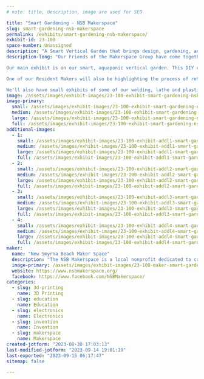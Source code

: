 ```yaml
---
# note: title, description, image are used for SEO

title: "Smart Gardening - NSB Makerspace"
slug: smart-gardening-nsb-makerspace
permalink: /exhibits/smart-gardening-nsb-makerspace/
exhibit-id: 23-100
space-number: Unassigned
description: "A Smart Vertical Garden that brings design, gardening, and programming together!"
description-long: "Our Friends of the Makerspace Group have come together and found common interests among all of our metal working, wood working, 3D printing, tool & die hobbies. We have a handful of projects that have brought our Makers from all different backgrounds together. 

Our main exhibit is on our smart, aquaponic vertical garden. This DIY can be printed, assembled, programmed, fitted and functioning in a day (or two depending on your print sizes)! One of our Resident Makers dreamed up the idea of a sustainable, beginner-friendly system to grow herbs, small vegetables and fruits right on your desktop, in your window-sill, or even outside. The exhibit is small, but scalable enough to create a full garden on your porch or in your backyard.

One of our Resident Makers will also be highlighting the process of retrofitting a Hurco CNC Milling machine by replacing the original 1980's control system with modern electronics. This has been one of the most interesting and challenging projects taken on by our Friends of the Makerspace team! 

We'll also have small exhibits of some of our welding, lathe and plastics projects for Makers to come explore and learn about. "
image: /assets/images/exhibit-images/23-100-exhibit-smart-gardening-nsb-makerspace-david-and-aquaponic-2-tn-large.jpg
image-primary: 
  small: /assets/images/exhibit-images/23-100-exhibit-smart-gardening-nsb-makerspace-david-and-aquaponic-2-tn-small.jpg
  medium: /assets/images/exhibit-images/23-100-exhibit-smart-gardening-nsb-makerspace-david-and-aquaponic-2-tn-medium.jpg
  large: /assets/images/exhibit-images/23-100-exhibit-smart-gardening-nsb-makerspace-david-and-aquaponic-2-tn-large.jpg
  full: /assets/images/exhibit-images/23-100-exhibit-smart-gardening-nsb-makerspace-david-and-aquaponic-2-tn-full.jpg
additional-images: 
  - 1:
    small: /assets/images/exhibit-images/23-100-exhibit-addl1-smart-gardening-nsb-makerspace-aquaponic-closeup-small.jpg
    medium: /assets/images/exhibit-images/23-100-exhibit-addl1-smart-gardening-nsb-makerspace-aquaponic-closeup-medium.jpg
    large: /assets/images/exhibit-images/23-100-exhibit-addl1-smart-gardening-nsb-makerspace-aquaponic-closeup-large.jpg
    full: /assets/images/exhibit-images/23-100-exhibit-addl1-smart-gardening-nsb-makerspace-aquaponic-closeup-full.jpg
  - 2:
    small: /assets/images/exhibit-images/23-100-exhibit-addl2-smart-gardening-nsb-makerspace-class-aquaponic-3-small.jpg
    medium: /assets/images/exhibit-images/23-100-exhibit-addl2-smart-gardening-nsb-makerspace-class-aquaponic-3-medium.jpg
    large: /assets/images/exhibit-images/23-100-exhibit-addl2-smart-gardening-nsb-makerspace-class-aquaponic-3-large.jpg
    full: /assets/images/exhibit-images/23-100-exhibit-addl2-smart-gardening-nsb-makerspace-class-aquaponic-3-full.jpg
  - 3:
    small: /assets/images/exhibit-images/23-100-exhibit-addl3-smart-gardening-nsb-makerspace-david-and-aquaponic-1-small.jpg
    medium: /assets/images/exhibit-images/23-100-exhibit-addl3-smart-gardening-nsb-makerspace-david-and-aquaponic-1-medium.jpg
    large: /assets/images/exhibit-images/23-100-exhibit-addl3-smart-gardening-nsb-makerspace-david-and-aquaponic-1-large.jpg
    full: /assets/images/exhibit-images/23-100-exhibit-addl3-smart-gardening-nsb-makerspace-david-and-aquaponic-1-full.jpg
  - 4:
    small: /assets/images/exhibit-images/23-100-exhibit-addl4-smart-gardening-nsb-makerspace-david-and-aquaponic-2-small.jpg
    medium: /assets/images/exhibit-images/23-100-exhibit-addl4-smart-gardening-nsb-makerspace-david-and-aquaponic-2-medium.jpg
    large: /assets/images/exhibit-images/23-100-exhibit-addl4-smart-gardening-nsb-makerspace-david-and-aquaponic-2-large.jpg
    full: /assets/images/exhibit-images/23-100-exhibit-addl4-smart-gardening-nsb-makerspace-david-and-aquaponic-2-full.jpg
maker: 
  name: "New Smyrna Beach Maker Space"
  description: "The NSB Makerspace is a local nonprofit dedicated to creating spaces for open learning in our community. Our main focus is on STEM-centric concepts, anything from innovative gardening to robotics to 3D printing. Our model is A Creative Space for You! We are currently in the development stage, with a focus on classes and focused activities, such as welding and lathe beginner's courses. We meet monthly with an open invitation to like-minded creative people. "
  image-primary: /assets/images/exhibit-images/23-100-maker-smart-gardening-nsb-makerspace-logo-transparent-background-medium.png
  website: https://www.nsbmakerspace.org/
  facebook: https://www.facebook.com/NSBMakerspace/
categories: 
  - slug: 3d-printing
    name: 3D Printing
  - slug: education
    name: Education
  - slug: electronics
    name: Electronics
  - slug: invention
    name: Invention
  - slug: makerspace
    name: Makerspace
created-jotform: "2023-08-30 17:03:13"
last-modified-jotform: "2023-09-14 19:01:19"
last-exported: "2023-09-15 06:17:47"
sitemap: false

---
```

